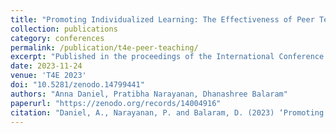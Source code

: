 ```yaml
---
title: "Promoting Individualized Learning: The Effectiveness of Peer Teaching Pedagogy"
collection: publications
category: conferences
permalink: /publication/t4e-peer-teaching/
excerpt: "Published in the proceedings of the International Conference on Technology for Education (T4E) 2023."
date: 2023-11-24
venue: 'T4E 2023'
doi: "10.5281/zenodo.14799441"
authors: "Anna Daniel, Pratibha Narayanan, Dhanashree Balaram"
paperurl: "https://zenodo.org/records/14004916"
citation: "Daniel, A., Narayanan, P. and Balaram, D. (2023) ‘Promoting Individualized Learning: The Effectiveness of Peer Teaching Pedagogy’. International Conference on Technology 4 Education (T4E) 2023 (T4E), Zenodo, pp. 65–71. doi: 10.5281/zenodo.14799441."
---
```

